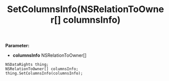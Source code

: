 ﻿---
uid: crmscript_ref_NSDataRights_SetColumnsInfo
title: SetColumnsInfo(NSRelationToOwner[] columnsInfo)
intellisense: NSDataRights.SetColumnsInfo
keywords: NSDataRights, GetColumnsInfo
so.topic: reference
---



**Parameter:** 
 - **columnsInfo** NSRelationToOwner[]

```crmscript
NSDataRights thing;
NSRelationToOwner[] columnsInfo;
thing.SetColumnsInfo(columnsInfo);
```

